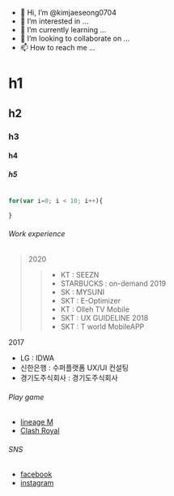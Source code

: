 - 👋 Hi, I’m @kimjaeseong0704
- 👀 I’m interested in ...
- 🌱 I’m currently learning ...
- 💞️ I’m looking to collaborate on ...
- 📫 How to reach me ...

# h1
## h2
### h3
#### h4
##### h5


~~~javascript

for(var i=0; i < 10; i++){

}
~~~

###### Work experience

> 2020
> > - KT : SEEZN
> > - STARBUCKS : on-demand
> 2019
> > - SK : MYSUNI
> > - SKT : E-Optimizer
> > - KT : Olleh TV Mobile 
> > - SKT : UX GUIDELINE
> 2018 
> > - SKT : T world MobileAPP

2017 
- LG : IDWA
- 신한은행 : 수퍼플랫폼 UX/UI 컨설팅
- 경기도주식회사 : 경기도주식회사



###### Play game

- [lineage M](https://lineagem.plaync.com/)
- [Clash Royal](https://play.google.com/store/apps/details?id=com.supercell.clashroyale&hl=ko&gl=US)

###### SNS

- [facebook](https://www.facebook.com/profile.php?id=100006659101185)
- [instagram](https://www.instagram.com/iview83/)
